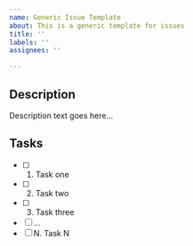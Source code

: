 ```yaml
---
name: Generic Issue Template
about: This is a generic template for issues
title: ''
labels: ''
assignees: ''

---
```


## Description
Description text goes here...

## Tasks
- [ ] 1. Task one
- [ ] 2. Task two
- [ ] 3. Task three
- [ ] ...
- [ ] N. Task N
